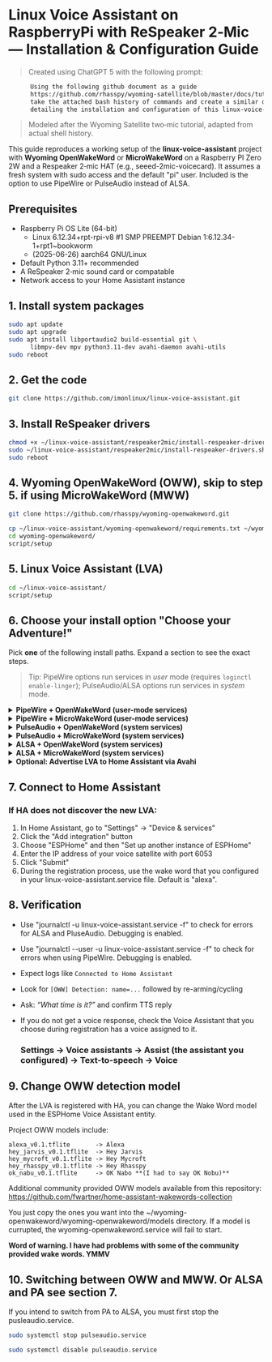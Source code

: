 # Linux Voice Assistant on RaspberryPi with ReSpeaker 2‑Mic — Installation & Configuration Guide

> Created using ChatGPT 5 with the following prompt:
```html
      Using the following github document as a guide
      https://github.com/rhasspy/wyoming-satellite/blob/master/docs/tutorial_2mic.md,
      take the attached bash history of commands and create a similar document
      detailing the installation and configuration of this linux-voice-assistant project.
```
> Modeled after the Wyoming Satellite two‑mic tutorial, adapted from actual shell history.

This guide reproduces a working setup of the **linux-voice-assistant** project with **Wyoming OpenWakeWord** or **MicroWakeWord** on a Raspberry PI Zero 2W and a Respeaker 2‑mic HAT (e.g., seeed-2mic-voicecard). It assumes a fresh system with sudo access and the default "pi" user. Included is the option to use PipeWire or PulseAudio instead of ALSA.

## Prerequisites
- Raspberry Pi OS Lite (64-bit)
  - Linux 6.12.34+rpt-rpi-v8 #1 SMP PREEMPT Debian 1:6.12.34-1+rpt1~bookworm
  - (2025-06-26) aarch64 GNU/Linux
- Default Python 3.11+ recommended
- A ReSpeaker 2‑mic sound card or compatable
- Network access to your Home Assistant instance


## 1. Install system packages

```bash
sudo apt update
sudo apt upgrade
sudo apt install libportaudio2 build-essential git \
      libmpv-dev mpv python3.11-dev avahi-daemon avahi-utils
sudo reboot
```


## 2. Get the code

```bash
git clone https://github.com/imonlinux/linux-voice-assistant.git
```


## 3. Install ReSpeaker drivers

```bash
chmod +x ~/linux-voice-assistant/respeaker2mic/install-respeaker-drivers.sh
sudo ~/linux-voice-assistant/respeaker2mic/install-respeaker-drivers.sh 
sudo reboot
```


## 4. Wyoming OpenWakeWord (OWW), skip to step 5. if using MicroWakeWord (MWW)


```bash
git clone https://github.com/rhasspy/wyoming-openwakeword.git
```

```bash
cp ~/linux-voice-assistant/wyoming-openwakeword/requirements.txt ~/wyoming-openwakeword/requirements.txt
cd wyoming-openwakeword/
script/setup
```


## 5. Linux Voice Assistant (LVA)

```bash
cd ~/linux-voice-assistant/
script/setup
```


## 6. Choose your install option "Choose your Adventure!"

Pick **one** of the following install paths. Expand a section to see the exact steps.

> Tip: PipeWire options run services in *user* mode (requires `loginctl enable-linger`); PulseAudio/ALSA options run services in *system* mode.

<details>
<summary><strong>PipeWire + OpenWakeWord (user-mode services)</strong></summary>

**Prep (PipeWire):** Follow the PipeWire tutorial first: [the tutorial](install_pipewire.md).

**Enable linger (required for user services to start after reboot):**
```bash
sudo loginctl enable-linger pi
```

**Install user-mode services:**
```bash
mkdir -p ~/.config/systemd/user

# LVA
cp ~/linux-voice-assistant/service/user-pw-oww-linux-voice-assistant.service.service    ~/.config/systemd/user/linux-voice-assistant.service

# OWW
cp ~/linux-voice-assistant/service/user-wyoming-openwakeword.service.service    ~/.config/systemd/user/wyoming-openwakeword.service
```

**Enable & start:**
```bash
systemctl --user daemon-reload
systemctl --user enable --now wyoming-openwakeword.service
systemctl --user enable --now linux-voice-assistant.service
```

**Verify:**
```bash
systemctl --user status linux-voice-assistant wyoming-openwakeword --no-pager -l
```
</details>

<details>
<summary><strong>PipeWire + MicroWakeWord (user-mode services)</strong></summary>

**Prep (PipeWire):** Follow the PipeWire tutorial first: [the tutorial](install_pipewire.md).

**Enable linger:**
```bash
sudo loginctl enable-linger pi
```

**Install user-mode service:**
```bash
mkdir -p ~/.config/systemd/user
cp ~/linux-voice-assistant/service/user-pw-mww-linux-voice-assistant.service.service    ~/.config/systemd/user/linux-voice-assistant.service
```

**Enable & start:**
```bash
systemctl --user daemon-reload
systemctl --user enable --now linux-voice-assistant.service
```

**Verify:**
```bash
systemctl --user status linux-voice-assistant --no-pager -l
```
</details>

<details>
<summary><strong>PulseAudio + OpenWakeWord (system services)</strong></summary>

**Prep (PulseAudio):** Follow the PulseAudio tutorial first: [the tutorial](install_pulseaudio.md).

**Install LVA (system) + tuning drop-in:**
```bash
sudo cp ~/linux-voice-assistant/service/pa-oww-linux-voice-assistant.service         /etc/systemd/system/linux-voice-assistant.service

sudo mkdir -p /etc/systemd/system/linux-voice-assistant.service.d
sudo cp ~/linux-voice-assistant/service/10-tuning.conf         /etc/systemd/system/linux-voice-assistant.service.d/10-tuning.conf
```

**Install OWW (system):**
```bash
sudo cp ~/linux-voice-assistant/service/wyoming-openwakeword.service         /etc/systemd/system/wyoming-openwakeword.service
```

**Enable & start:**
```bash
sudo systemctl daemon-reload
sudo systemctl enable --now wyoming-openwakeword linux-voice-assistant
sudo systemctl status linux-voice-assistant wyoming-openwakeword --no-pager -l
```
</details>

<details>
<summary><strong>PulseAudio + MicroWakeWord (system services)</strong></summary>

**Prep (PulseAudio):** Follow the PulseAudio tutorial first: [the tutorial](install_pulseaudio.md).

**Install LVA (system) + tuning drop-in:**
```bash
sudo cp ~/linux-voice-assistant/service/pa-mww-linux-voice-assistant.service         /etc/systemd/system/linux-voice-assistant.service

sudo mkdir -p /etc/systemd/system/linux-voice-assistant.service.d
sudo cp ~/linux-voice-assistant/service/10-tuning.conf         /etc/systemd/system/linux-voice-assistant.service.d/10-tuning.conf
```

**Enable & start:**
```bash
sudo systemctl daemon-reload
sudo systemctl enable --now linux-voice-assistant
sudo systemctl status linux-voice-assistant --no-pager -l
```
</details>

<details>
<summary><strong>ALSA + OpenWakeWord (system services)</strong></summary>

**No extra audio stack needed.** If you’re using a different sound card/driver, confirm device names:
```bash
arecord -l
aplay -l
```

**Install LVA (system):**
```bash
sudo cp ~/linux-voice-assistant/service/alsa-oww-linux-voice-assistant.service         /etc/systemd/system/linux-voice-assistant.service
```

**Install OWW (system):**
```bash
sudo cp ~/linux-voice-assistant/service/wyoming-openwakeword.service         /etc/systemd/system/wyoming-openwakeword.service
```

**Enable & start:**
```bash
sudo systemctl daemon-reload
sudo systemctl enable --now wyoming-openwakeword linux-voice-assistant
sudo systemctl status linux-voice-assistant wyoming-openwakeword --no-pager -l
```
</details>

<details>
<summary><strong>ALSA + MicroWakeWord (system services)</strong></summary>

**No extra audio stack needed.** If you’re using a different sound card/driver, confirm device names:
```bash
arecord -l
aplay -l
```

**Install LVA (system):**
```bash
sudo cp ~/linux-voice-assistant/service/alsa-mww-linux-voice-assistant.service         /etc/systemd/system/linux-voice-assistant.service
```

**Enable & start:**
```bash
sudo systemctl daemon-reload
sudo systemctl enable --now linux-voice-assistant
sudo systemctl status linux-voice-assistant --no-pager -l
```
</details>

<details>
<summary><strong>Optional: Advertise LVA to Home Assistant via Avahi</strong></summary>

**Generate & install ESPHome-style mDNS service:**
```bash
chmod +x ~/linux-voice-assistant/script/gen-esphome-avahi.sh
sudo ~/linux-voice-assistant/script/gen-esphome-avahi.sh
sudo systemctl restart avahi-daemon.service
```
</details>


## 7. Connect to Home Assistant

### If HA does not discover the new LVA:

1. In Home Assistant, go to "Settings" -> "Device & services"
2. Click the "Add integration" button
3. Choose "ESPHome" and then "Set up another instance of ESPHome"
4. Enter the IP address of your voice satellite with port 6053
5. Click "Submit"
6. During the registration process, use the wake word that you configured in your linux-voice-assistant.service file. Default is "alexa".


## 8. Verification
- Use "journalctl -u linux-voice-assistant.service -f" to check for errors for ALSA and PluseAudio. Debugging is enabled.
- Use "journalctl --user -u linux-voice-assistant.service -f" to check for errors when using PipeWire. Debugging is enabled.
 - Expect logs like `Connected to Home Assistant`
 - Look for `[OWW] Detection: name=...` followed by re-arming/cycling
 - Ask: *“What time is it?”* and confirm TTS reply
- If you do not get a voice response, check the Voice Assistant that you choose during registration has a voice assigned to it.
  
     ### Settings -> Voice assistants -> Assist (the assistant you configured) -> Text-to-speech -> Voice


## 9. Change OWW detection model

After the LVA is registered with HA, you can change the Wake Word model used in the ESPHome Voice Assistant entity.

Project OWW models include:

```text
alexa_v0.1.tflite       -> Alexa
hey_jarvis_v0.1.tflite  -> Hey Jarvis
hey_mycroft_v0.1.tflite -> Hey Mycroft
hey_rhasspy_v0.1.tflite -> Hey Rhasspy
ok_nabu_v0.1.tflite     -> OK Nabo **(I had to say OK Nobu)**
```

Additional community provided OWW models available from this repository:
https://github.com/fwartner/home-assistant-wakewords-collection

You just copy the ones you want into the ~/wyoming-openwakeword/wyoming-openwakeword/models directory. If a model is currupted, the wyoming-openwakeword.service will fail to start.

**Word of warning. I have had problems with some of the community provided wake words. YMMV**


## 10. Switching between OWW and MWW. Or ALSA and PA see section 7.

If you intend to switch from PA to ALSA, you must first stop the pusleaudio.service.

```bash
sudo systemctl stop pulseaudio.service
```
```bash
sudo systemctl disable pulseaudio.service
```
